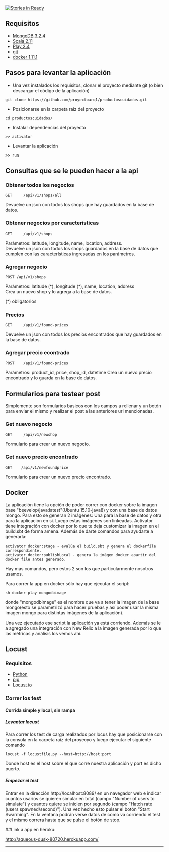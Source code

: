 [![Stories in Ready](https://badge.waffle.io/proyectoarq1/productoscuidados.svg?label=ready&title=Ready)](http://waffle.io/proyectoarq1/productoscuidados)

## Requisitos

+ [MongoDB 3.2.4](https://docs.mongodb.org/manual/tutorial/install-mongodb-on-ubuntu/)
+ [Scala 2.11](http://www.scala-lang.org/download/)
+ [Play 2.4](https://www.playframework.com/documentation/2.4.x/Installing) 
+ [git](https://git-scm.com/book/en/v2/Getting-Started-Installing-Git)
+ [docker 1.11.1](https://docs.docker.com/engine/installation/)

## Pasos para levantar la aplicación

+ Una vez instalados los requisitos, clonar el proyecto mediante git (o bien descargar el código de la aplicación)  


```
git clone https://github.com/proyectoarq1/productoscuidados.git
```

+ Posicionarse en la carpeta raiz del proyecto

```
cd productoscuidados/
```

+ Instalar dependencias del proyecto

```
>> activator
```

+ Levantar la aplicación

```
>> run
```

## Consultas que se le pueden hacer a la api

### Obtener todos los negocios

```GET     /api/v1/shops/all```                

Devuelve un json con todos los shops que hay guardados en la base de datos.

### Obtener negocios por características

```GET     /api/v1/shops```                

Parámetros: latitude, longitude, name, location, address.  
Devuelve un json con todos los shops guardados en la base de datos que cumplen con las características ingresadas en los parámetros.  

### Agregar negocio

```POST	/api/v1/shops```

Parámetros: latitude (\*), longitude (\*), name, location, address   
Crea un nuevo shop y lo agrega a la base de datos.  

(*) obligatorios

### Precios

```GET     /api/v1/found-prices```

Devuelve un json con todos los precios encontrados que hay guardados en la base de datos.

### Agregar precio econtrado

```POST	   /api/v1/found-prices```

Parámetros: product_id, price, shop_id, datetime
Crea un nuevo precio encontrado y lo guarda en la base de datos.

## Formularios para testear post 
Simplemente son formularios basicos con los campos a rellenar y un botón para enviar el mismo y realizar el post a las anteriores url mencionadas.

### Get nuevo negocio
```GET 	   /api/v1/newshop```  

Formulario para crear un nuevo negocio.


### Get nuevo precio encontrado
```GET 	  /api/v1/newfoundprice```  

Formulario para crear un nuevo precio encontrado.

## Docker
La aplicación tiene la opción de poder correr con docker sobre la imagen base "beevelop/java:latest"(Ubuntu 15.10-java8) y con una base de datos mongo. Para esto se generan 2 imágenes: Una para la base de datos y otra para la aplicación en si. Luego estas imágenes son linkeadas.
Activator tiene integración con docker por lo que te deja customizar la imagen en el build.sbt de forma amena. Además de darte comandos para ayudarte a generarla:
```
activator docker:stage - evalúa el build.sbt y genera el dockerfile correspondiente.
activator docker:publishLocal - genera la imágen docker apartir del docker file antes generado.
```
Hay más comandos, pero estos 2 son los que particularmente nosotros usamos.

Para correr la app en docker sólo hay que ejecutar el script:
```
sh docker-play mongodbimage
```
donde "mongodbimage" es el nombre que va a tener la imagen de la base mongo(esto se parametrizó para hacer pruebas y así poder usar la misma imagen mongo para distintas imágenes de la aplicación).

Una vez ejecutado ese script la aplicación ya está corriendo.
Además se le a agregado una integración con New Relic a la imagen generada por lo que las métricas y análisis los vemos ahí.

## Locust

### Requisitos

+ [Python](https://www.python.org/)
+ [pip](https://pip.pypa.io/en/stable/installing/)
+ [Locust io](http://docs.locust.io/en/latest/installation.html) 


### Correr los test

#### Corrida simple y local, sin rampa
##### Levantar locust
Para correr los test de carga realizados por locus hay que posicionarse con la consola en la carpeta raíz del proyecyo y luego ejecutar el siguiente comando
```
locust -f locustfile.py --host=http://host:port
```
Donde host es el host sobre el que corre nuestra aplicación y port es dicho puerto.

##### Empezar el test

Entrar en la dirección http://localhost:8089/ en un navegador web e indicar cuantos usarios se quieren simular en total (campo "Number of users to simulate") y cuantos quiere se inicien por segundo (campo "Hatch rate (users spawned/second)"). Una vez hecho esto pulsar el botón "Start Swarming". En la ventana podrán verse datos de como va corriendo el test y el mismo correra hasta que se pulse el botón de stop.

##Link a app en heroku:

http://aqueous-dusk-80720.herokuapp.com/


-------------------------------
